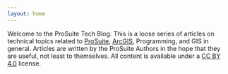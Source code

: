 ```yaml
---
layout: home
---
```


Welcome to the ProSuite Tech Blog. This is a loose series
of articles on technical topics related to [ProSuite][],
[ArcGIS][], Programming, and GIS in general. Articles are
written by the ProSuite Authors in the hope that they are
useful, not least to themselves. All content is available
under a [CC BY 4.0][CCBY] license.

[ProSuite]: https://github.com/ProSuite
[ArcGIS]: https://developers.arcgis.com
[CCBY]: http://creativecommons.org/licenses/by/4.0/
